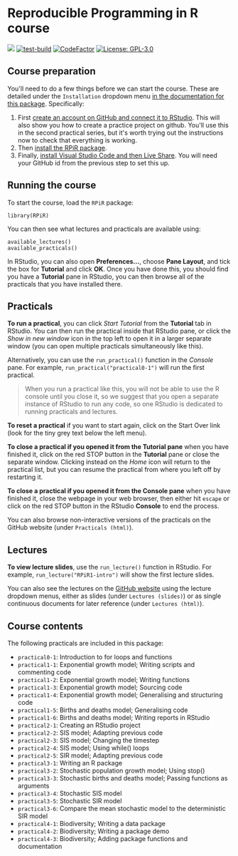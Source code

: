 # Reproducible Programming in R course
[![](https://img.shields.io/badge/docs-RPIR-blue)][docs]
[![test-build](https://github.com/IBAHCM/RPiR/workflows/R-CMD-check/badge.svg?=1)](https://github.com/IBAHCM/RPiR/actions)
[![CodeFactor](https://www.codefactor.io/repository/github/IBAHCM/RPiR/badge)](https://www.codefactor.io/repository/github/IBAHCM/RPiR)
[![License: GPL-3.0](https://img.shields.io/badge/license-GPL--3+-brightgreen)](https://opensource.org/licenses/GPL-3.0)

## Course preparation

You'll need to do a few things before we can start the course. These are
detailed under the `Installation` dropdown
menu [in the documentation for this package][docs]. Specifically:

1. First [create an account on GitHub and connect it to RStudio][github]. This will
   also show you how to create a practice project on github. You'll use this in
   the second practical series, but it's worth trying out the instructions now
   to check that everything is working.
2. Then [install the RPiR package][package].
3. Finally, [install Visual Studio Code and then Live Share][vscode].
   You will need your GitHub id from the previous step to set this up.

## Running the course

To start the course, load the `RPiR` package:

```
library(RPiR)
```

You can then see what lectures and practicals are available using:

```
available_lectures()
available_practicals()
```

In RStudio, you can also open **Preferences...**, choose **Pane Layout**, and
tick the box for **Tutorial** and click **OK**. Once you have done this, you
should find you have a **Tutorial** pane in RStudio, you can then browse all of
the practicals that you have installed there.

## Practicals

**To run a practical**, you can click *Start Tutorial* from the **Tutorial** tab
in RStudio. You can then run the practical inside that RStudio pane, or click
the *Show in new window* icon in the top left to open it in a larger separate
window (you can open multiple practicals simultaneously like this).

Alternatively, you can use the `run_practical()` function in the *Console* pane.
For example, `run_practical("practical0-1")` will run the first practical.

> When you run a practical like this, you will not be able to use the R console
  until you close it, so we suggest that you open a separate instance of RStudio
  to run any code, so one RStudio is dedicated to running practicals and
  lectures.

**To reset a practical** if you want to start again, click on the Start Over
link (look for the tiny grey text below the left menu). 

**To close a practical if you opened it from the Tutorial pane** when you have
finished it, click on the red STOP button in the **Tutorial** pane or close the
separate window. Clicking instead on the *Home* icon will return to the
practical list, but you can resume the practical from where you left off by
restarting it.

**To close a practical if you opened it from the Console pane** when you have
finished it, close the webpage in your web browser, then either hit `escape` or
click on the red STOP button in the RStudio **Console** to end the process.

You can also browse non-interactive versions of the practicals on the GitHub
website (under `Practicals (html)`).

## Lectures

**To view lecture slides**, use the `run_lecture()` function in RStudio. For
example, `run_lecture("RPiR1-intro")` will show the first lecture slides.

You can also see the lectures on the [GitHub website][docs] using the lecture
dropdown menus, either as slides (under `Lectures (slides)`) or as single
continuous documents for later reference (under `Lectures (html)`).

## Course contents

The following practicals are included in this package:

* `practical0-1`: Introduction to for loops and functions
* `practical1-1`: Exponential growth model; Writing scripts and commenting code
* `practical1-2`: Exponential growth model; Writing functions
* `practical1-3`: Exponential growth model; Sourcing code
* `practical1-4`: Exponential growth model; Generalising and structuring code
* `practical1-5`: Births and deaths model; Generalising code
* `practical1-6`: Births and deaths model; Writing reports in RStudio
* `practical2-1`: Creating an RStudio project
* `practical2-2`: SIS model; Adapting previous code
* `practical2-3`: SIS model; Changing the timestep
* `practical2-4`: SIS model; Using while() loops
* `practical2-5`: SIR model; Adapting previous code
* `practical3-1`: Writing an R package
* `practical3-2`: Stochastic population growth model; Using stop()
* `practical3-3`: Stochastic births and deaths model; Passing functions as arguments
* `practical3-4`: Stochastic SIS model
* `practical3-5`: Stochastic SIR model
* `practical3-6`: Compare the mean stochastic model to the deterministic SIR model
* `practical4-1`: Biodiversity; Writing a data package
* `practical4-2`: Biodiversity; Writing a package demo
* `practical4-3`: Biodiversity; Adding package functions and documentation

[docs]: https://ibahcm.github.io/RPiR
[package]: https://ibahcm.github.io/RPiR/articles/pages/install_RPiR.html
[github]: https://ibahcm.github.io/RPiR/articles/pages/github.html
[vscode]: https://ibahcm.github.io/RPiR/articles/pages/vscode_liveshare.html
